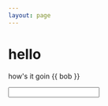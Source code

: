 ```yaml
---
layout: page
---
```


# hello

how's it goin {{ bob }}

<input v-model="bob">

<script>
export default {
    data() {
        return {
            bob: "bob"
        }
    }
}
</script>
